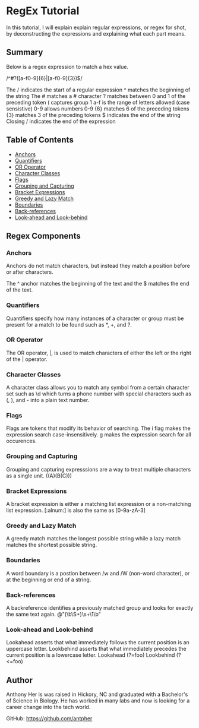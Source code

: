 # RegEx Tutorial

In this tutorial, I will explain explain regular expressions, or regex for shot, by deconstructing the expressions and explaining what each part means.

## Summary

Below is a regex expression to match a hex value.

/^#?([a-f0-9]{6}|[a-f0-9]{3})$/

The / indicates the start of a regular expression
^ matches the beginning of the string
The # matches a # character
? matches between 0 and 1 of the preceding token
( captures group 1
a-f is the range of letters allowed (case sensistive)
0-9 allows numbers 0-9
{6} matches 6 of the preceding tokens
{3} matches 3 of the preceding tokens
$ indicates the end of the string
Closing / indicates the end of the expression


## Table of Contents

- [Anchors](#anchors)
- [Quantifiers](#quantifiers)
- [OR Operator](#or-operator)
- [Character Classes](#character-classes)
- [Flags](#flags)
- [Grouping and Capturing](#grouping-and-capturing)
- [Bracket Expressions](#bracket-expressions)
- [Greedy and Lazy Match](#greedy-and-lazy-match)
- [Boundaries](#boundaries)
- [Back-references](#back-references)
- [Look-ahead and Look-behind](#look-ahead-and-look-behind)

## Regex Components

### Anchors

Anchors do not match characters, but instead they match a position before or after characters.

The ^ anchor matches the beginning of the text and the $ matches the end of the text.

### Quantifiers

Quantifiers specify how many instances of a character or group must be present for a match to be found such as *, +, and ?.

### OR Operator

The OR operator, |, is used to match characters of either the left or the right of the | operator.

### Character Classes

A character class allows you to match any symbol from a certain character set such as \d which turns a phone number with special characters such as (, ), and - into a plain text number.

### Flags

Flags are tokens that modify its behavior of searching. 
The i flag makes the expression search case-insensitively.
g makes the expression search for all occurences.

### Grouping and Capturing

Grouping and capturing expresssions are a way to treat multiple characters as a single unit.
((A)(B(C)))

### Bracket Expressions

A bracket expression is either a matching list expression or a non-matching list expression.
[:alnum:] is also the same as [0-9a-zA-3]

### Greedy and Lazy Match

A greedy match matches the longest possible string while a lazy match matches the shortest possible string.

### Boundaries

A word boundary is a postion between /w and /W (non-word character), or at the beginning or end of a string.

### Back-references

A backreference identifies a previously matched group and looks for exactly the same text again.
@"(\b\S+)\s+\1\b"

### Look-ahead and Look-behind

Lookahead asserts that what immediately follows the current position is an uppercase letter.
Lookbehind asserts that what immediately precedes the current position is a lowercase letter.
Lookahead (?=foo)
Lookbehind (?<=foo)

## Author

Anthony Her is was raised in Hickory, NC and graduated with a Bachelor's of Science in Biology. He has worked in many labs and now is looking for a career change into the tech world.

GitHub: https://github.com/antpher